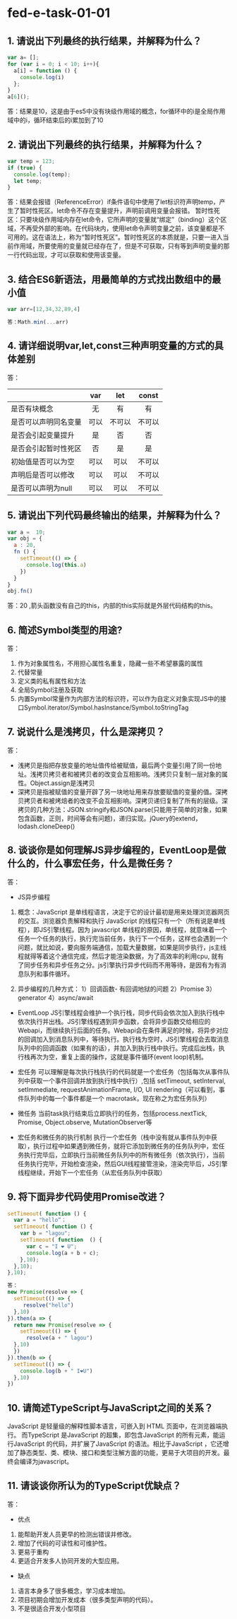 # fed-e-task-01-01

## 1. 请说出下列最终的执行结果，并解释为什么？
```javascript
var a= [];
for (var i = 0; i < 10; i++){
  a[i] = function () {
    console.log(i)
  };
}
a[6]();
```
答：结果是10，这是由于es5中没有块级作用域的概念，for循环中的i是全局作用域中的i，循环结束后的i累加到了10

## 2. 请说出下列最终的执行结果，并解释为什么？
```javascript
var temp = 123;
if (true) {
  console.log(temp);
  let temp;
}
```
答：结果会报错（ReferenceError）if条件语句中使用了let标识符声明temp，产生了暂时性死区。let命令不存在变量提升，声明前调用变量会报错。
暂时性死区：只要块级作用域内存在let命令，它所声明的变量就“绑定”（binding）这个区域，不再受外部的影响。在代码块内，使用let命令声明变量之前，该变量都是不可用的。这在语法上，称为“暂时性死区”。暂时性死区的本质就是，只要一进入当前作用域，所要使用的变量就已经存在了，但是不可获取，只有等到声明变量的那一行代码出现，才可以获取和使用该变量。

## 3. 结合ES6新语法，用最简单的方式找出数组中的最小值
```javascript
var arr=[12,34,32,89,4]
```
```javascript
答：Math.min(...arr)
```
## 4. 请详细说明var,let,const三种声明变量的方式的具体差别

答：

| |var|let|const|
|-|:-:|:-:|:-:|
|是否有块概念|无|有|有|
|是否可以声明同名变量|可以|不可以|不可以|
|是否会引起变量提升|是|否|否|
|是否会引起暂时性死区|否|是|是|
|初始值是否可以为空|可以|可以|不可以|
|声明后是否可以修改|可以|可以|不可以|
|是否可以声明为null|可以|可以|不可以|

## 5. 请说出下列代码最终输出的结果，并解释为什么？

```javascript
var a =  10;
var obj = {
  a : 20,
  fn () {
    setTimeout(() => {
      console.log(this.a)
    })
  }
}
obj.fn()
```
答：20 ,箭头函数没有自己的this，内部的this实际就是外层代码结构的this。
## 6. 简述Symbol类型的用途?
答：
1. 作为对象属性名，不用担心属性名重复，隐藏一些不希望暴露的属性
2. 代替常量
3. 定义类的私有属性和方法
4. 全局Symbol注册及获取
5. 内置Symbol常量作为内部方法的标识符，可以作为自定义对象实现JS中的接口Symbol.iterator/Symbol.hasInstance/Symbol.toStringTag
## 7. 说说什么是浅拷贝，什么是深拷贝？
答：
- 浅拷贝是指把存放变量的地址值传给被赋值，最后两个变量引用了同一份地址。浅拷贝拷贝者和被拷贝者的改变会互相影响。浅拷贝只复制一层对象的属性。Object.assign是浅拷贝
- 深拷贝是指被赋值的变量开辟了另一块地址用来存放要赋值的变量的值。深拷贝拷贝者和被烤焙者的改变不会互相影响。深拷贝递归复制了所有的层级。深拷贝的几种方法：JSON.stringify和JSON.parse(只能用于简单的对象，如果包含函数，正则，时间等会有问题)，递归实现。jQuery的extend，lodash.cloneDeep()
## 8. 谈谈你是如何理解JS异步编程的，EventLoop是做什么的，什么事宏任务，什么是微任务？
答：
- JS异步编程
1. 概念：JavaScript 是单线程语言，决定于它的设计最初是用来处理浏览器网页的交互。浏览器负责解释和执行 JavaScript 的线程只有一个（所有说是单线程），即JS引擎线程。因为 javascript 单线程的原因，单线程，就意味着一个任务一个任务的执行，执行完当前任务，执行下一个任务，这样也会遇到一个问题，就比如说，要向服务端通信，加载大量数据，如果是同步执行，js主线程就得等着这个通信完成，然后才能渲染数据，为了高效率的利用cpu, 就有了同步任务和异步任务之分。js引擎执行异步代码而不用等待，是因有为有消息队列和事件循环。

2. 异步编程的几种方式：
  1）回调函数- 有回调地狱的问题
  2）Promise
  3）generator
  4）async/await

- EventLoop
JS引擎线程会维护一个执行栈，同步代码会依次加入到执行栈中依次执行并出栈。JS引擎线程遇到异步函数，会将异步函数交给相应的Webapi，而继续执行后面的任务。Webapi会在条件满足的时候，将异步对应的回调加入到消息队列中，等待执行。执行栈为空时，JS引擎线程会去取消息队列中的回调函数（如果有的话），并加入到执行栈中执行。完成后出栈，执行栈再次为空，重复上面的操作，这就是事件循环(event loop)机制。
  
- 宏任务
可以理解是每次执行栈执行的代码就是一个宏任务（包括每次从事件队列中获取一个事件回调并放到执行栈中执行）,包括 setTimeout, setInterval, setImmediate, requestAnimationFrame, I/O, UI rendering（可以看到，事件队列中的每一个事件都是一个 macrotask，现在称之为宏任务队列）

- 微任务
当前task执行结束后立即执行的任务，包括process.nextTick, Promise, Object.observe, MutationObserver等

- 宏任务和微任务的执行机制
执行一个宏任务（栈中没有就从事件队列中获取），执行过程中如果遇到微任务，就将它添加到微任务的任务队列中，宏任务执行完毕后，立即执行当前微任务队列中的所有微任务（依次执行），当前任务执行完毕，开始检查渲染，然后GUI线程接管渲染，渲染完毕后，JS引擎线程继续，开始下一个宏任务（从宏任务队列中获取）

## 9. 将下面异步代码使用Promise改进？
```javascript
setTimeout( function () {
  var a = "hello“；
  setTimeout( function () {
    var b = "lagou";
    setTimeout( function  () {
      var c = "I ❤ U";
      console.log(a + b + c);
    },10);
  },10);
},10);
```
```javascript
答：
new Promise(resolve => {
  setTimeout(() => {
     resolve("hello")
  },10)
}).then(a => {
  return new Promise(resolve => {
    setTimeout(() => {
      resolve(a + " lagou") 
  },10)
  })
}).then(b => {
  setTimeout(() => {
    console.log(b + " I❤U")
  },10)
})
```
## 10. 请简述TypeScript与JavaScript之间的关系？
JavaScript 是轻量级的解释性脚本语言，可嵌入到 HTML 页面中，在浏览器端执行。
而TypeScript 是JavaScript 的超集，即包含JavaScript 的所有元素，能运行JavaScript 的代码，并扩展了JavaScript 的语法。相比于JavaScript ，它还增加了静态类型、类、模块、接口和类型注解方面的功能，更易于大项目的开发。最终会编译为javascript。

## 11. 请谈谈你所认为的TypeScript优缺点？
答：
- 优点
1. 能帮助开发人员更早的检测出错误并修改。
2. 增加了代码的可读性和可维护性。
3. 更易于重构
4. 更适合开发多人协同开发的大型应用。

- 缺点
1. 语言本身多了很多概念，学习成本增加。
2. 项目初期会增加开发成本（很多类型声明的代码）。
3. 不是很适合开发小型项目
